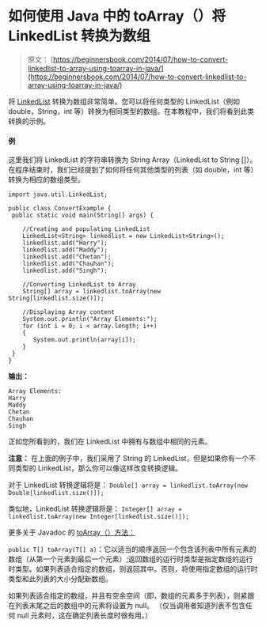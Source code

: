 # 如何使用 Java 中的 toArray（）将 LinkedList 转换为数组

> 原文： [https://beginnersbook.com/2014/07/how-to-convert-linkedlist-to-array-using-toarray-in-java/](https://beginnersbook.com/2014/07/how-to-convert-linkedlist-to-array-using-toarray-in-java/)

将 [LinkedList](https://beginnersbook.com/2013/12/linkedlist-in-java-with-example/ "LinkedList in Java with Example") 转换为数组非常简单。您可以将任何类型的 LinkedList（例如 double，String，int 等）转换为相同类型的数组。在本教程中，我们将看到此类转换的示例。

#### 例

这里我们将 LinkedList 的字符串转换为 String Array（LinkedList to String []）。在程序结束时，我们已经提到了如何将任何其他类型的列表（如 double，int 等）转换为相应的数组类型。

```
import java.util.LinkedList;

public class ConvertExample {
 public static void main(String[] args) {

    //Creating and populating LinkedList
    LinkedList<String> linkedlist = new LinkedList<String>();
    linkedlist.add("Harry");
    linkedlist.add("Maddy");
    linkedlist.add("Chetan");
    linkedlist.add("Chauhan");
    linkedlist.add("Singh");

    //Converting LinkedList to Array
    String[] array = linkedlist.toArray(new String[linkedlist.size()]);

    //Displaying Array content
    System.out.println("Array Elements:");
    for (int i = 0; i < array.length; i++)
    {
       System.out.println(array[i]);
    }
 }
}
```

**输出：**

```
Array Elements:
Harry
Maddy
Chetan
Chauhan
Singh
```

正如您所看到的，我们在 LinkedList 中拥有与数组中相同的元素。

**注意：**
在上面的例子中，我们采用了 String 的 LinkedList，但是如果你有一个不同类型的 LinkedList，那么你可以像这样改变转换逻辑。

对于 LinkedList 转换逻辑将是：
`Double[] array = linkedlist.toArray(new Double[linkedlist.size()]);`

类似地，LinkedList 转换逻辑将是：
`Integer[] array = linkedlist.toArray(new Integer[linkedlist.size()]);`

更多关于 Javadoc 的 [toArray（）方法：](https://docs.oracle.com/javase/7/docs/api/java/util/LinkedList.html#toArray(T[]))

`public T[] toArray(T[] a)`：它以适当的顺序返回一个包含该列表中所有元素的数组（从第一个元素到最后一个元素）;返回数组的运行时类型是指定数组的运行时类型。如果列表适合指定的数组，则返回其中。否则，将使用指定数组的运行时类型和此列表的大小分配新数组。

如果列表适合指定的数组，并且有空余空间（即，数组的元素多于列表），则紧跟在列表末尾之后的数组中的元素将设置为 null。 （仅当调用者知道列表不包含任何 null 元素时，这在确定列表长度时很有用。）
